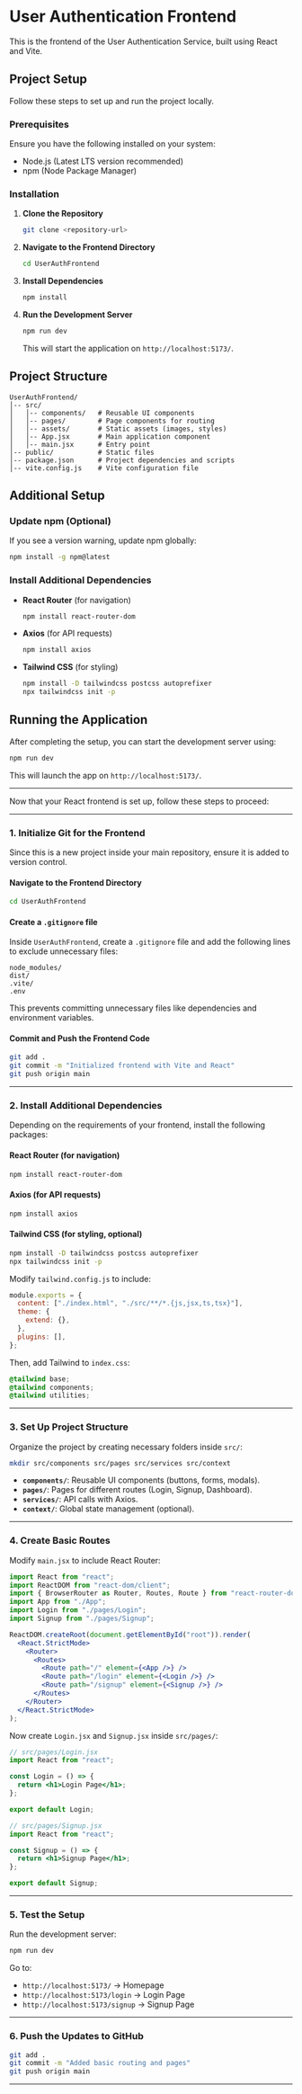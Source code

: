 # **User Authentication Frontend**  

This is the frontend of the User Authentication Service, built using React and Vite.  

## **Project Setup**  

Follow these steps to set up and run the project locally.  

### **Prerequisites**  
Ensure you have the following installed on your system:  
- Node.js (Latest LTS version recommended)  
- npm (Node Package Manager)  

### **Installation**  

1. **Clone the Repository**  
   ```bash
   git clone <repository-url>
   ```  

2. **Navigate to the Frontend Directory**  
   ```bash
   cd UserAuthFrontend
   ```  

3. **Install Dependencies**  
   ```bash
   npm install
   ```  

4. **Run the Development Server**  
   ```bash
   npm run dev
   ```  
   This will start the application on `http://localhost:5173/`.  

## **Project Structure**  
```
UserAuthFrontend/
│-- src/
│   │-- components/   # Reusable UI components
│   │-- pages/        # Page components for routing
│   │-- assets/       # Static assets (images, styles)
│   │-- App.jsx       # Main application component
│   │-- main.jsx      # Entry point
│-- public/           # Static files
│-- package.json      # Project dependencies and scripts
│-- vite.config.js    # Vite configuration file
```  

## **Additional Setup**  

### **Update npm (Optional)**  
If you see a version warning, update npm globally:  
```bash
npm install -g npm@latest
```  

### **Install Additional Dependencies**  
- **React Router** (for navigation)  
  ```bash
  npm install react-router-dom
  ```  
- **Axios** (for API requests)  
  ```bash
  npm install axios
  ```  
- **Tailwind CSS** (for styling)  
  ```bash
  npm install -D tailwindcss postcss autoprefixer  
  npx tailwindcss init -p  
  ```  

## **Running the Application**  
After completing the setup, you can start the development server using:  
```bash
npm run dev
```  
This will launch the app on `http://localhost:5173/`.  

---

Now that your React frontend is set up, follow these steps to proceed:  

---

### **1. Initialize Git for the Frontend**  
Since this is a new project inside your main repository, ensure it is added to version control.  

#### **Navigate to the Frontend Directory**  
```bash
cd UserAuthFrontend
```  

#### **Create a `.gitignore` file**  
Inside `UserAuthFrontend`, create a `.gitignore` file and add the following lines to exclude unnecessary files:  
```
node_modules/
dist/
.vite/
.env
```
This prevents committing unnecessary files like dependencies and environment variables.  

#### **Commit and Push the Frontend Code**  
```bash
git add .
git commit -m "Initialized frontend with Vite and React"
git push origin main
```  

---

### **2. Install Additional Dependencies**  

Depending on the requirements of your frontend, install the following packages:  

#### **React Router (for navigation)**
```bash
npm install react-router-dom
```  

#### **Axios (for API requests)**
```bash
npm install axios
```  

#### **Tailwind CSS (for styling, optional)**
```bash
npm install -D tailwindcss postcss autoprefixer  
npx tailwindcss init -p  
```  
Modify `tailwind.config.js` to include:  
```js
module.exports = {
  content: ["./index.html", "./src/**/*.{js,jsx,ts,tsx}"],
  theme: {
    extend: {},
  },
  plugins: [],
};
```
Then, add Tailwind to `index.css`:  
```css
@tailwind base;
@tailwind components;
@tailwind utilities;
```

---

### **3. Set Up Project Structure**  
Organize the project by creating necessary folders inside `src/`:  
```bash
mkdir src/components src/pages src/services src/context
```

- **`components/`**: Reusable UI components (buttons, forms, modals).  
- **`pages/`**: Pages for different routes (Login, Signup, Dashboard).  
- **`services/`**: API calls with Axios.  
- **`context/`**: Global state management (optional).  

---

### **4. Create Basic Routes**  

Modify `main.jsx` to include React Router:  

```jsx
import React from "react";
import ReactDOM from "react-dom/client";
import { BrowserRouter as Router, Routes, Route } from "react-router-dom";
import App from "./App";
import Login from "./pages/Login";
import Signup from "./pages/Signup";

ReactDOM.createRoot(document.getElementById("root")).render(
  <React.StrictMode>
    <Router>
      <Routes>
        <Route path="/" element={<App />} />
        <Route path="/login" element={<Login />} />
        <Route path="/signup" element={<Signup />} />
      </Routes>
    </Router>
  </React.StrictMode>
);
```

Now create `Login.jsx` and `Signup.jsx` inside `src/pages/`:  

```jsx
// src/pages/Login.jsx
import React from "react";

const Login = () => {
  return <h1>Login Page</h1>;
};

export default Login;
```

```jsx
// src/pages/Signup.jsx
import React from "react";

const Signup = () => {
  return <h1>Signup Page</h1>;
};

export default Signup;
```

---

### **5. Test the Setup**  
Run the development server:  
```bash
npm run dev
```
Go to:  
- `http://localhost:5173/` → Homepage  
- `http://localhost:5173/login` → Login Page  
- `http://localhost:5173/signup` → Signup Page  

---

### **6. Push the Updates to GitHub**  
```bash
git add .
git commit -m "Added basic routing and pages"
git push origin main
```

---

